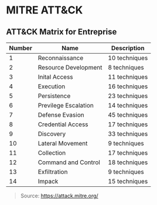 # MITRE ATT&CK

## ATT&CK Matrix for Entreprise
|Number|Name|Description|
|---|---|---|
|1|Reconnaissance|10 techniques|
|2|Resource Development|8 techniques|
|3|Inital Access|11 techniques|
|4|Execution|16 techniques|
|5|Persistence|23 techniques|
|6|Previlege Escalation|14 techniques|
|7|Defense Evasion|45 techniques|
|8|Credential Access|17 techniques|
|9|Discovery|33 techniques|
|10|Lateral Movement|9 techniques|
|11|Collection|17 techniques|
|12|Command and Control|18 techniques|
|13|Exfiltration|9 techniques|
|14|Impack|15 techniques|

> Source: https://attack.mitre.org/
